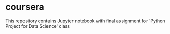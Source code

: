# coursera
This repository contains Jupyter notebook with final assignment for 'Python Project for Data Science' class
